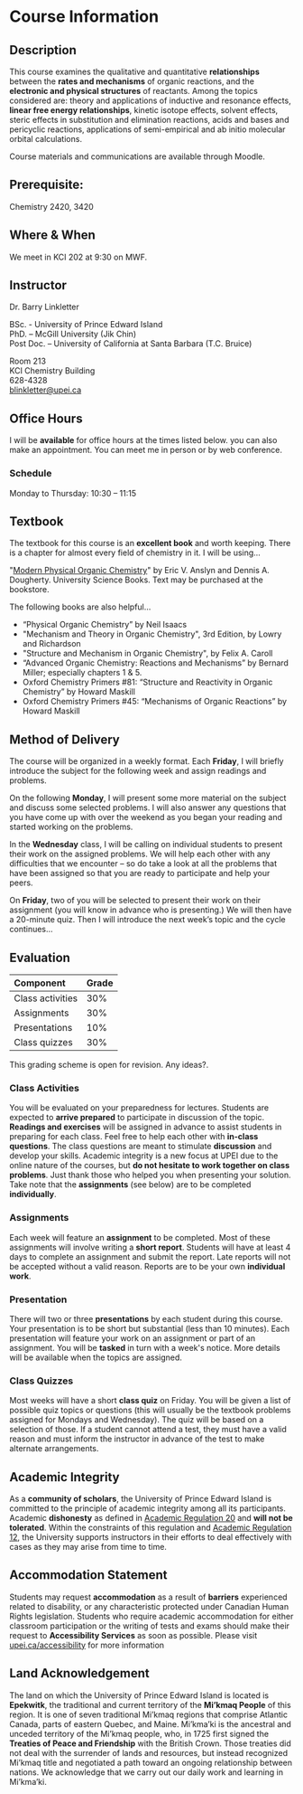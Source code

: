 # Course Information

## Description

This course examines the qualitative and quantitative **relationships** between the **rates and mechanisms** of organic reactions, and the **electronic and physical structures** of reactants. Among the topics considered are: theory and applications of inductive and resonance effects, **linear free energy relationships**, kinetic isotope effects, solvent effects, steric effects in substitution and elimination reactions, acids and bases and pericyclic reactions, applications of semi-empirical and ab initio molecular orbital calculations. 

Course materials and communications are available through Moodle.

## Prerequisite: 

Chemistry 2420, 3420

## Where \& When
We meet in KCI 202 at 9:30 on MWF.

## Instructor
Dr. Barry Linkletter

BSc. - University of Prince Edward Island  <br>
PhD. – McGill University (Jik Chin)<br>
Post Doc. – University of California at Santa Barbara (T.C. Bruice)

Room 213 <br>
KCI Chemistry Building <br>
628-4328 <br>
blinkletter@upei.ca <br>


## Office Hours
I will be **available** for office hours at the times listed below. you can also make an appointment. You can meet me in person or by web conference.

### Schedule
Monday to Thursday: 10:30 – 11:15


## Textbook
The textbook for this course is an **excellent book** and worth keeping. There is a chapter for almost every field of chemistry in it. I will be using…

"[Modern Physical Organic Chemistry](https://uscibooks.aip.org/books/modern-physical-organic-chemistry/)" by Eric V. Anslyn and Dennis A. Dougherty. University Science Books. Text may be purchased at the bookstore.

The following books are also helpful…
- “Physical Organic Chemistry” by Neil Isaacs
- "Mechanism and Theory in Organic Chemistry", 3rd Edition, by Lowry and Richardson 
- "Structure and Mechanism in Organic Chemistry", by Felix A. Caroll
- “Advanced Organic Chemistry: Reactions and Mechanisms” by Bernard Miller; especially chapters 1 & 5.
- Oxford Chemistry Primers #81: “Structure and Reactivity in Organic Chemistry” by Howard Maskill
- Oxford Chemistry Primers #45: “Mechanisms of Organic Reactions” by Howard Maskill

## Method of Delivery
The course will be organized in a weekly format. Each **Friday**, I will briefly introduce the subject for the following week and assign readings and problems. 

On the following **Monday**, I will present some more material on the subject and discuss some selected problems. I will also answer any questions that you have come up with over the weekend as you began your reading and started working on the problems. 

In the **Wednesday** class, I will be calling on individual students to present their work on the assigned problems. We will help each other with any difficulties that we encounter – so do take a look at all the problems that have been assigned so that you are ready to participate and help your peers.

On **Friday**, two of you will be selected to present their work on their assignment (you will know in advance who is presenting.) We will then have a 20-minute quiz. Then I will introduce the next week’s topic and the cycle continues…
 
## Evaluation

| Component        | Grade  |
| :-------------   | :----- |
| Class activities | 30%    | 
| Assignments	   | 30%    |
| Presentations	   | 10%    |
| Class quizzes	   | 30%    |

This grading scheme is open for revision. Any ideas?.

### Class Activities 
You will be evaluated on your preparedness for lectures. Students are expected to **arrive prepared** to participate in discussion of the topic. **Readings and exercises** will be assigned in advance to assist students in preparing for each class. Feel free to help each other with **in-class questions**. The class questions are meant to stimulate **discussion** and develop your skills. Academic integrity is a new focus at UPEI due to the online nature of the courses, but **do not hesitate to work together on class problems**.  Just thank those who helped you when presenting your solution. Take note that the **assignments** (see below) are to be completed **individually**.

### Assignments
Each week will feature an **assignment** to be completed. Most of these assignments will involve writing a **short report**. Students will have at least 4 days to complete an assignment and submit the report. Late reports will not be accepted without a valid reason. Reports are to be your own **individual work**. 

### Presentation
There will two or three **presentations** by each student during this course. Your presentation is to be short but substantial (less than 10 minutes). Each presentation will feature your work on an assignment or part of an assignment. You will be **tasked** in turn with a week's notice. More details will be available when the topics are assigned.

### Class Quizzes
Most weeks will have a short **class quiz** on Friday. You will be given a list of possible quiz topics or questions (this will usually be the textbook problems assigned for Mondays and Wednesday). The quiz will be based on a selection of those. If a student cannot attend a test, they must have a valid reason and must inform the instructor in advance of the test to make alternate arrangements. 

## Academic Integrity 
As a **community of scholars**, the University of Prince Edward Island is committed to the principle of academic integrity among all its participants. Academic **dishonesty** as defined in [Academic Regulation 20](https://calendar.upei.ca/current/chapter/undergraduate-and-professional-programs-academic-regulations/) and **will not be tolerated**. Within the constraints of this regulation and [Academic Regulation 12](https://calendar.upei.ca/current/chapter/undergraduate-and-professional-programs-academic-regulations/), the University supports instructors in their efforts to deal effectively with cases as they may arise from time to time.

## Accommodation Statement
Students may request **accommodation** as a result of **barriers** experienced related to disability, or any characteristic protected under Canadian Human Rights legislation. Students who require academic accommodation for either classroom participation or the writing of tests and exams should make their request to **Accessibility Services** as soon as possible. Please visit [upei.ca/accessibility](https://upei.ca/accessibility) for more information

## Land Acknowledgement
The land on which the University of Prince Edward Island is located is **Epekwitk**, the traditional and current territory of the **Mi’kmaq People** of this region. It is one of seven traditional Mi’kmaq regions that comprise Atlantic Canada, parts of eastern Quebec, and Maine. Mi’kma’ki is the ancestral and unceded territory of the Mi’kmaq people, who, in 1725 first signed the **Treaties of Peace and Friendship** with the British Crown. Those treaties did not deal with the surrender of lands and resources, but instead recognized Mi’kmaq title and negotiated a path toward an ongoing relationship between nations. We acknowledge that we carry out our daily work and learning in Mi’kma’ki.